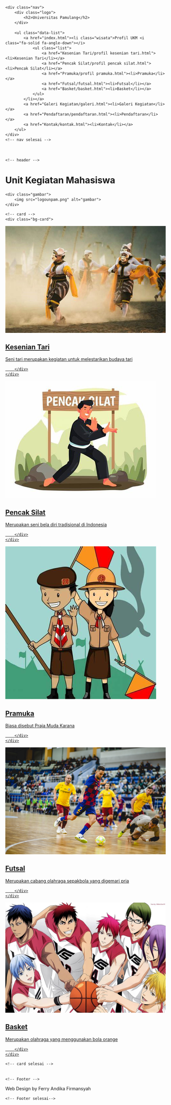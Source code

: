<!DOCTYPE html>
<html lang="id">
<head>
    <meta charset="UTF-8">
    <meta name="viewport" content="width=device-width, initial-scale=1.0">
    <link rel="stylesheet" href="style.css">
    <link rel="stylesheet" href="https://cdnjs.cloudflare.com/ajax/libs/font-awesome/6.5.2/css/all.min.css">
    <title>UKM Univ Pamulang</title>
</head>
<body>
    
<!-- nav -->
    <div class="nav">
        <div class="logo">
            <h2>Universitas Pamulang</h2>
        </div>

        <ul class="data-list">
            <a href="index.html"><li class="wisata">Profil UKM <i class="fa-solid fa-angle-down"></i>
                <ul class="list">
                    <a href="Kesenian Tari/profil kesenian tari.html"><li>Kesenian Tari</li></a>
                    <a href="Pencak Silat/profil pencak silat.html"><li>Pencak Silat</li></a>
                    <a href="Pramuka/profil pramuka.html"><li>Pramuka</li></a>
                    <a href="Futsal/futsal.html"><li>Futsal</li></a>
                    <a href="Basket/basket.html"><li>Basket</li></a>
                </ul>
            </li></a>
            <a href="Galeri Kegiatan/galeri.html"><li>Galeri Kegiatan</li></a>
            <a href="Pendaftaran/pendaftaran.html"><li>Pendaftaran</li></a>
            <a href="Kontak/kontak.html"><li>Kontak</li></a>
        </ul>
    </div>
    <!-- nav selesai -->



    <!-- header -->
<div class="header">
    <div class="des-header">
        <h1>Unit Kegiatan Mahasiswa</h1>
    </div>

    <div class="gambar">
        <img src="logounpam.png" alt="gambar">
    </div>
</div>
    <!-- header selesai-->

    <!-- card -->
    <div class="bg-card">
<a href="Kesenian Tari/profil kesenian tari.html">
    <div class="card">
        <div class="gambar-card">
            <img src="seni tari.jpg" alt="gambar-card">
        </div>
        <div class="des-card">
            <h2>Kesenian Tari</h2>
            <p> Seni tari merupakan kegiatan untuk melestarikan budaya tari</p>
        
        </div>
    </div>
</a>

<a href="Pencak Silat/profil pencak silat.html">
    <div class="card">
        <div class="gambar-card">
            <img src="pencaksilat.jpg" alt="gambar-card">
        </div>
        <div class="des-card">
            <h2>Pencak Silat</h2>
            <p> Merupakan seni bela diri tradisional di Indonesia</p>
        
        </div>
    </div>
</a>

<a href="Pramuka/profil pramuka.html">
    <div class="card">
        <div class="gambar-card">
            <img src="pramukaa.jpg" alt="gambar-card">
        </div>
        <div class="des-card">
            <h2>Pramuka</h2>
            <p> Biasa disebut Praja Muda Karana </p>
        
        </div>
    </div>
</a>


<a href="Futsal/futsal.html">
    <div class="card">
        <div class="gambar-card">
            <img src="futsal1.jpg" alt="gambar-card">
        </div>
        <div class="des-card">
            <h2>Futsal</h2>
            <p> Merupakan cabang olahraga sepakbola yang digemari pria </p>
        
        </div>
    </div>
</a>

<a href="Basket/basket.html">
    <div class="card">
        <div class="gambar-card">
            <img src="basket1.jpg" alt="gambar-card">
        </div>
        <div class="des-card">
            <h2>Basket</h2>
            <p> Merupakan olahraga yang menggunakan bola orange </p>
        
        </div>
    </div>
</a>

</div>

    <!-- card selesai -->


    <!-- Footer -->
<div class="bg-footer">
    <p>Web Design by Ferry Andika Firmansyah</p>
</div>


    <!-- Footer selesai-->
</body>
</html>
